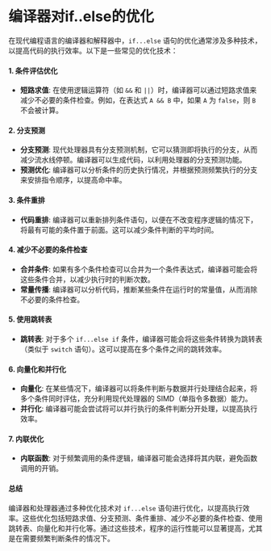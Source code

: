 # 编译器对if..else的优化

在现代编程语言的编译器和解释器中，`if...else` 语句的优化通常涉及多种技术，以提高代码的执行效率。以下是一些常见的优化技术：

#### 1. 条件评估优化

* **短路求值**: 在使用逻辑运算符（如 `&&` 和 `||`）时，编译器可以通过短路求值来减少不必要的条件检查。例如，在表达式 `A && B` 中，如果 `A` 为 `false`，则 `B` 不会被计算。

#### 2. 分支预测

* **分支预测**: 现代处理器具有分支预测机制，它可以猜测即将执行的分支，从而减少流水线停顿。编译器可以生成代码，以利用处理器的分支预测功能。
* **预测优化**: 编译器可以分析条件的历史执行情况，并根据预测频繁执行的分支来安排指令顺序，以提高命中率。

#### 3. 条件重排

* **代码重排**: 编译器可以重新排列条件语句，以便在不改变程序逻辑的情况下，将最有可能的条件置于前面。这可以减少条件判断的平均时间。

#### 4. 减少不必要的条件检查

* **合并条件**: 如果有多个条件检查可以合并为一个条件表达式，编译器可能会将这些条件合并，以减少执行时的判断次数。
* **常量传播**: 编译器可以分析代码，推断某些条件在运行时的常量值，从而消除不必要的条件检查。

#### 5. 使用跳转表

* **跳转表**: 对于多个 `if...else if` 条件，编译器可能会将这些条件转换为跳转表（类似于 `switch` 语句）。这可以提高在多个条件之间的跳转效率。

#### 6. 向量化和并行化

* **向量化**: 在某些情况下，编译器可以将条件判断与数据并行处理结合起来，将多个条件同时评估，充分利用现代处理器的 SIMD（单指令多数据）能力。
* **并行化**: 编译器可能会尝试将可以并行执行的条件判断分开处理，以提高执行效率。

#### 7. 内联优化

* **内联函数**: 对于频繁调用的条件逻辑，编译器可能会选择将其内联，避免函数调用的开销。

#### 总结

编译器和处理器通过多种优化技术对 `if...else` 语句进行优化，以提高执行效率。这些优化包括短路求值、分支预测、条件重排、减少不必要的条件检查、使用跳转表、向量化和并行化等。通过这些技术，程序的运行性能可以显著提高，尤其是在需要频繁判断条件的情况下。
